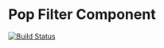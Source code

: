 Pop Filter Component
====================

[![Build Status](https://travis-ci.org/popphp/pop-filter.svg?branch=master)](https://travis-ci.org/popphp/pop-filter)
